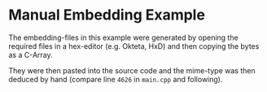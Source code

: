 # Manual Embedding Example
The embedding-files in this example were generated by opening the required files in a hex-editor (e.g. Okteta, HxD) and then copying the bytes as a C-Array.  

They were then pasted into the source code and the mime-type was then deduced by hand (compare line `4626` in `main.cpp` and following).